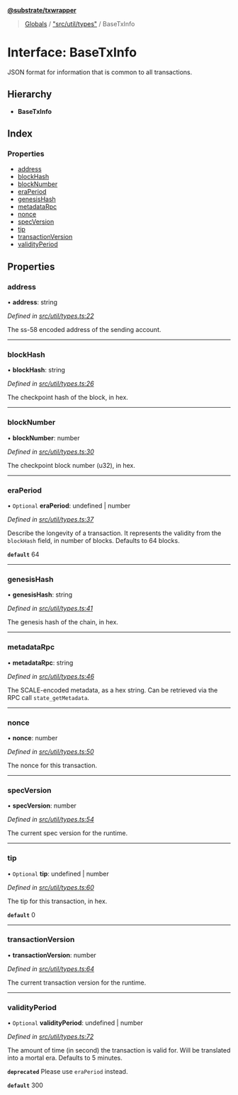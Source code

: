 **[@substrate/txwrapper](../README.md)**

> [Globals](../globals.md) / ["src/util/types"](../modules/_src_util_types_.md) / BaseTxInfo

# Interface: BaseTxInfo

JSON format for information that is common to all transactions.

## Hierarchy

* **BaseTxInfo**

## Index

### Properties

* [address](_src_util_types_.basetxinfo.md#address)
* [blockHash](_src_util_types_.basetxinfo.md#blockhash)
* [blockNumber](_src_util_types_.basetxinfo.md#blocknumber)
* [eraPeriod](_src_util_types_.basetxinfo.md#eraperiod)
* [genesisHash](_src_util_types_.basetxinfo.md#genesishash)
* [metadataRpc](_src_util_types_.basetxinfo.md#metadatarpc)
* [nonce](_src_util_types_.basetxinfo.md#nonce)
* [specVersion](_src_util_types_.basetxinfo.md#specversion)
* [tip](_src_util_types_.basetxinfo.md#tip)
* [transactionVersion](_src_util_types_.basetxinfo.md#transactionversion)
* [validityPeriod](_src_util_types_.basetxinfo.md#validityperiod)

## Properties

### address

•  **address**: string

*Defined in [src/util/types.ts:22](https://github.com/paritytech/txwrapper/blob/968ccb6/src/util/types.ts#L22)*

The ss-58 encoded address of the sending account.

___

### blockHash

•  **blockHash**: string

*Defined in [src/util/types.ts:26](https://github.com/paritytech/txwrapper/blob/968ccb6/src/util/types.ts#L26)*

The checkpoint hash of the block, in hex.

___

### blockNumber

•  **blockNumber**: number

*Defined in [src/util/types.ts:30](https://github.com/paritytech/txwrapper/blob/968ccb6/src/util/types.ts#L30)*

The checkpoint block number (u32), in hex.

___

### eraPeriod

• `Optional` **eraPeriod**: undefined \| number

*Defined in [src/util/types.ts:37](https://github.com/paritytech/txwrapper/blob/968ccb6/src/util/types.ts#L37)*

Describe the longevity of a transaction. It represents the validity from
the `blockHash` field, in number of blocks. Defaults to 64 blocks.

**`default`** 64

___

### genesisHash

•  **genesisHash**: string

*Defined in [src/util/types.ts:41](https://github.com/paritytech/txwrapper/blob/968ccb6/src/util/types.ts#L41)*

The genesis hash of the chain, in hex.

___

### metadataRpc

•  **metadataRpc**: string

*Defined in [src/util/types.ts:46](https://github.com/paritytech/txwrapper/blob/968ccb6/src/util/types.ts#L46)*

The SCALE-encoded metadata, as a hex string. Can be retrieved via the RPC
call `state_getMetadata`.

___

### nonce

•  **nonce**: number

*Defined in [src/util/types.ts:50](https://github.com/paritytech/txwrapper/blob/968ccb6/src/util/types.ts#L50)*

The nonce for this transaction.

___

### specVersion

•  **specVersion**: number

*Defined in [src/util/types.ts:54](https://github.com/paritytech/txwrapper/blob/968ccb6/src/util/types.ts#L54)*

The current spec version for the runtime.

___

### tip

• `Optional` **tip**: undefined \| number

*Defined in [src/util/types.ts:60](https://github.com/paritytech/txwrapper/blob/968ccb6/src/util/types.ts#L60)*

The tip for this transaction, in hex.

**`default`** 0

___

### transactionVersion

•  **transactionVersion**: number

*Defined in [src/util/types.ts:64](https://github.com/paritytech/txwrapper/blob/968ccb6/src/util/types.ts#L64)*

The current transaction version for the runtime.

___

### validityPeriod

• `Optional` **validityPeriod**: undefined \| number

*Defined in [src/util/types.ts:72](https://github.com/paritytech/txwrapper/blob/968ccb6/src/util/types.ts#L72)*

The amount of time (in second) the transaction is valid for. Will be
translated into a mortal era. Defaults to 5 minutes.

**`deprecated`** Please use `eraPeriod` instead.

**`default`** 300
